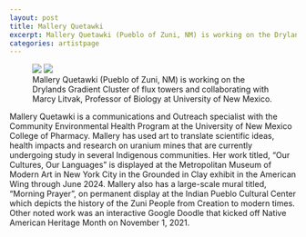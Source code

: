 ```yaml
---
layout: post
title: Mallery Quetawki
excerpt: Mallery Quetawki (Pueblo of Zuni, NM) is working on the Drylands Gradient Cluster of flux towers and collaborating with Marcy Litvak, Professor of Biology at University of New Mexico.
categories: artistpage
---
```


<figure class="half">
	<img src="https://fluxnetart.github.io/images/Mallery.png">
	<img src="https://fluxnetart.github.io/images/Marcy.png">
	<figcaption>Mallery Quetawki (Pueblo of Zuni, NM) is working on the Drylands Gradient Cluster of flux towers and collaborating with Marcy Litvak, Professor of Biology at University of New Mexico.</figcaption>
</figure>

Mallery Quetawki is a communications and Outreach specialist with the Community Environmental Health Program at the University of New Mexico College of Pharmacy. Mallery has used art to translate scientific ideas, health impacts and research on uranium mines that are currently undergoing study in several Indigenous communities. Her work titled, “Our Cultures, Our Languages” is displayed at the Metropolitan Museum of Modern Art in New York City in the Grounded in Clay exhibit in the American Wing through June 2024. Mallery also has a large-scale mural titled, “Morning Prayer”, on permanent display at the Indian Pueblo Cultural Center which depicts the history of the Zuni People from Creation to modern times. Other noted work was an interactive Google Doodle that kicked off Native American Heritage Month on November 1, 2021.
